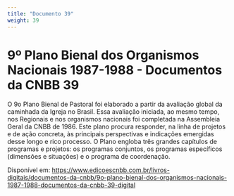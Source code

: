 ```yaml
---
title: "Documento 39"
weight: 39
---
```


# 9º Plano Bienal dos Organismos Nacionais 1987-1988 - Documentos da CNBB 39

O 9o Plano Bienal de Pastoral foi elaborado a partir da avaliação global da caminhada da Igreja no Brasil. Essa avaliação iniciada, ao mesmo tempo, nos Regionais e nos organismos nacionais foi completada na Assembleia Geral da CNBB de 1986. Este plano procura responder, na linha de projetos e de ação concreta, às principais perspectivas e indicações emergidas desse longo e rico processo. O Plano engloba três grandes capítulos de programas e projetos: os programas conjuntos, os programas específicos (dimensões e situações) e o programa de coordenação.

Disponível em: https://www.edicoescnbb.com.br/livros-digitais/documentos-da-cnbb/9o-plano-bienal-dos-organismos-nacionais-1987-1988-documentos-da-cnbb-39-digital
